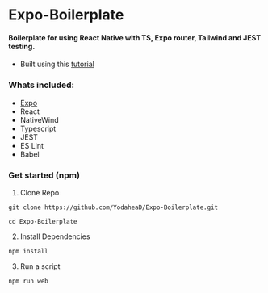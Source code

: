 # Expo-Boilerplate


#### Boilerplate for using React Native with TS, Expo router, Tailwind and JEST testing. 

- Built using this [tutorial](https://www.drewis.cool/story/setup-react-native-in-2023-post)

### Whats included:
- [Expo](https://expo.dev/) 
- React
- NativeWind
- Typescript
- JEST
- ES Lint
- Babel


### Get started (npm)

1) Clone Repo
```
git clone https://github.com/YodaheaD/Expo-Boilerplate.git

cd Expo-Boilerplate
```

2) Install Dependencies
```
npm install
```

3) Run a script  
```
npm run web
```
